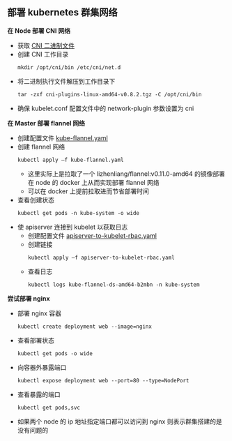 ## 部署 kubernetes 群集网络

__在 Node 部署 CNI 网络__
- 获取 [CNI 二进制文件](https://github.com/containernetworking/plugins/releases/download/v0.8.2/cni-plugins-linux-amd64-v0.8.2.tgz)
- 创建 CNI 工作目录
    ```
    mkdir /opt/cni/bin /etc/cni/net.d
    ```
- 将二进制执行文件解压到工作目录下
    ```
    tar -zxf cni-plugins-linux-amd64-v0.8.2.tgz -C /opt/cni/bin
    ```
- 确保 kubelet.conf 配置文件中的 network-plugin 参数设置为 cni

__在 Master 部署 flannel 网络__
- 创建配置文件 [kube-flannel.yaml](https://github.com/lcePolarBear/Kubernetes_Basic_Config_Note/blob/master/%E6%89%80%E9%9C%80%E8%A6%81%E7%9A%84%E6%96%87%E4%BB%B6/kube-flannel.yaml)
- 创建 flannel 网络
    ```
    kubectl apply –f kube-flannel.yaml
    ```
    - 这里实际上是拉取了一个 lizhenliang/flannel:v0.11.0-amd64 的镜像部署在 node 的 docker 上从而实现部署 flannel 网络
    - 可以在 docker 上提前拉取进而节省部署时间
- 查看创建状态
    ```
    kubectl get pods -n kube-system -o wide
    ```
- 使 apiserver 连接到 kubelet 以获取日志
    - 创建配置文件 [apiserver-to-kubelet-rbac.yaml](https://github.com/lcePolarBear/Kubernetes_Basic_Config_Note/blob/master/%E6%89%80%E9%9C%80%E8%A6%81%E7%9A%84%E6%96%87%E4%BB%B6/apiserver-to-kubelet-rbac.yaml)
    - 创建链接
        ```
        kubectl apply –f apiserver-to-kubelet-rbac.yaml
        ```
    - 查看日志
        ```
        kubectl logs kube-flannel-ds-amd64-b2mbn -n kube-system
        ```

__尝试部署 nginx__
- 部署 nginx 容器
    ```
    kubectl create deployment web --image=nginx
    ```
- 查看部署状态
    ```
    kubectl get pods -o wide
    ```
- 向容器外暴露端口
    ```
    kubectl expose deployment web --port=80 --type=NodePort
    ```
- 查看暴露的端口
    ```
    kubectl get pods,svc
    ```
- 如果两个 node 的 ip 地址指定端口都可以访问到 nginx 则表示群集搭建的是没有问题的